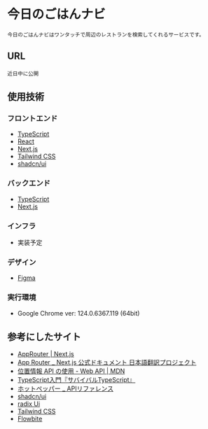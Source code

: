 # 今日のごはんナビ

    今日のごはんナビはワンタッチで周辺のレストランを検索してくれるサービスです。

## URL

    近日中に公開

## 使用技術

### フロントエンド

- [TypeScript](https://www.typescriptlang.org/)
- [React](https://react.dev/)
- [Next.js](https://nextjs.org/)
- [Tailwind CSS](https://tailwindcss.com/)
- [shadcn/ui](https://ui.shadcn.com)

### バックエンド

- [TypeScript](https://www.typescriptlang.org/)
- [Next.js](https://nextjs.org/)

### インフラ

- 実装予定

### デザイン

- [Figma](https://www.figma.com/)

### 実行環境

- Google Chrome ver: 124.0.6367.119 (64bit)

## 参考にしたサイト

- [AppRouter | Next.js](https://nextjs.org/docs/app)
- [App Router _ Next.js 公式ドキュメント 日本語翻訳プロジェクト](https://ja.next-community-docs.dev/docs/app-router)
- [位置情報 API の使用 - Web API | MDN](https://developer.mozilla.org/ja/docs/Web/API/Geolocation_API)
- [TypeScript入門『サバイバルTypeScript』](https://typescriptbook.jp/)
- [ホットペッパー _ APIリファレンス](https://webservice.recruit.co.jp/doc/hotpepper/reference.html)
- [shadcn/ui](https://ui.shadcn.com/docs)
- [radix Ui](https://www.radix-ui.com/primitives)
- [Tailwind CSS](https://tailwindcss.com)
- [Flowbite](https://flowbite.com/)
